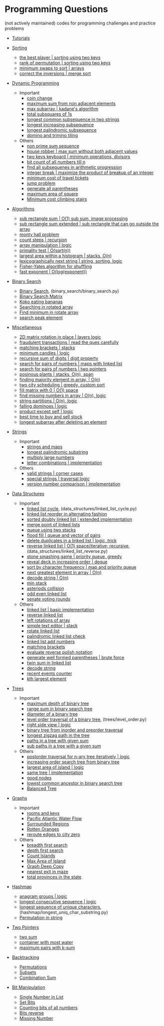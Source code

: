 # Programming Questions
(not actively maintained)
codes for programming challenges and practice problems
* [Tutorials](tutorials/README.md)

* [Sorting](sorting)
  * [the best player | sorting using two keys](sorting/the_best_player.cpp)
  * [rank of permutation | sorting using two keys](sorting/permutation_rank.cpp)
  * [minimum swaps to sort | arrays](sorting/min_swaps_to_sort.cpp)
  * [correct the inversions | merge sort](sorting/correct_the_inversions.cpp)

* [Dynamic Programming](dynamic_programming)
  * Important
    * [coin change](dynamic_programming/coin_change.cpp)
    * [maximum sum from non adjacent elements](dynamic_programming/non_adjacent_max_sum.cpp)
    * [max subarray | kadane's algorithm](dynamic_programming/max_subarray.cpp)
    * [total subsquares of 1s](dynamic_programming/total_subsquares.cpp)
    * [longest common subsequence in two strings](dynamic_programming/longest_common_subsequence.cpp)
    * [longest increasing subsequence](dynamic_programming/longest_increasing_subsequence.cpp)
    * [longest palindromic subsequence](dynamic_programming/longest_palindromic_subsequence.cpp)
    * [domino and trimino tiling](dynamic_programming/domino_trimino_tiling.cpp)
  * Others
    * [non prime sum sequence](dynamic_programming/non_prime_sum_sequence.cpp)
    * [house robber | max sum without both adjacent values](dynamic_programming/house_robber.cpp)
    * [two keys keyboard | minimum operations, divisors](dynamic_programming/two_keys_keyboard.cpp)
    * [bit count of all numbers till n](dynamic_programming/bit_count_till_n.cpp)
    * [find all subsequenes in arithmetic progression](dynamic_programming/ap_subsequences.cpp)
    * [integer break | maximize the product of breakup of an integer](dynamic_programming/integer_break.cpp)
    * [minimum cost of travel tickets](dynamic_programming/min_ticket_cost.cpp)
    * [jump problem](dynamic_programming/jump_problem.cpp)
    * [generate all parentheses](dynamic_programming/generate_parentheses.cpp)
    * [maximum area of square](dynamic_programming/max_square_area.cpp)
    * [Minimum cost climbing stairs](dynamic_programming/min_cost_climbing_stairs.py)

* [Algorithms](algorithms)
  * [sub rectangle sum | O(1) sub sum, image processing](algorithms/subrectangle_sum.cpp)
  * [sub rectangle sum extended | sub rectangle that can go outside the array](algorithms/subrectangle_sum_extended.cpp)
  * [monty hall problem](algorithms/monty_hall.cpp)
  * [count steps | recursion](algorithms/count_steps.cpp)
  * [array manipulation | logic](algorithms/array_modification.cpp)
  * [primality test | O(sqrt(n))](algorithms/primality_test.cpp)
  * [largest area within a histogram | stacks, O(n)](algorithms/largest_area_histogram.cpp)
  * [lexicographically next string | string, sorting, logic](algorithms/lexicographic_next_string.cpp)
  * [Fisher-Yates algorithm for shuffling](algorithms/fisher_yates.cpp)
  * [fast exponent | O(log(exponent))](algorithms/fast_exponent.cpp)

* [Binary Search](binary_search)
  * [Binary Search](binary_search/binary_search.cpp), (binary_search/binary_search.py)
  * [Binary Search Matrix](binary_search/binary_search_matrix.py)
  * [Koko eating bananas](binary_search/binary_search_koko_bananas.py)
  * [Searching in rotated array](binary_search/binary_search_rotated_array.py)
  * [Find minimum in rotate array](binary_search/binary_search_minimum.py)
  * [search peak element](binary_search/binary_search_peak_element.py)

* [Miscellaneous](miscellaneous)
  * [2D matrix rotation in place | layers logic](miscellaneous/rotate_2d_matrix.cpp)
  * [fraudulent transactions | read the ques carefully](miscellaneous/fraudulent_transactions.cpp)
  * [matching brackets | stacks](miscellaneous/matching_candies.cpp)
  * [minimum candies | logic](miscellaneous/minimum_candies.cpp)
  * [recursive sum of digits | digit property](miscellaneous/digit_sum.cpp)
  * [search for pairs of numbers | maps with linked list](miscellaneous/number_pair_search.cpp)
  * [search for pairs of numbers | two pointers](miscellaneous/number_pair_search_2.cpp)
  * [posinous plants | stacks, O(n), span](miscellaneous/posinous_plants.cpp)
  * [finding majority element in array, | O(n)](miscellaneous/num_appearing_half.cpp)
  * [two city scheduling | greedy, custom sort](miscellaneous/two_city_scheduling.cpp)
  * [fill matrix with 0 | O(1) space](miscellaneous/matrix_fill_zeros.cpp)
  * [find missing numbers in array | O(n), logic](miscellaneous/find_missing_nos.cpp)
  * [string partitions | O(n), logic](miscellaneous/string_partitions.cpp)
  * [falling dominoes | logic](miscellaneous/falling_dominoes.cpp)
  * [product except self | logic](miscellaneous/product_except_self.py)
  * [best time to buy and sell stock](miscellaneous/buy_and_sell.py)
  * [longest subarray after deleting an element](miscellaneous/longest_subarray_after_deleting_one_element.py)

* [Strings](strings)
  * Important
    * [strings and maps](strings/string_hasmap.cpp)
    * [longest palindromic substring](strings/longest_palindromic_substring.cpp)
    * [multiply large numbers](strings/multiply_string.cpp)
    * [letter combinations | implementation](strings/letter_combinations.cpp)
  * Others
    * [valid strings | corner cases](strings/valid_string.cpp)
    * [special strings | traversal logic](strings/special_string.cpp)
    * [version number comparison | implementation](strings/version_comparison.cpp)

* [Data Structures](data_structures)
  * Important
    * [linked list cycle](data_structures/linked_list_cycle.cpp), (data_structures/linked_list_cycle.py)
    * [linked list reorder in alternating fashion](data_structures/linked_list_reorder_alternating.py)
    * [sorted doubly linked list | extended implementation](data_structures/sorted_doubly_linked_list.cpp)
    * [merge point of linked lists](data_structures/linked_list_intersection.cpp)
    * [queue using two stacks](data_structures/queue_with_stacks.cpp)
    * [flood fill | queue and vector of pairs](data_structures/flood_fill.cpp)
    * [delete duplicates in a linked list | logic, trick](data_structures/linked_list_delete_duplicates.cpp)
    * [reverse linked list | O(1) space/iterative; recursive](data_structures/linked_list_reverse.cpp), (data_structures/linked_list_reverse.py)
    * [stone smashing game | priority queue, greedy](data_structures/priority_queue_stone_game.cpp)
    * [reveal deck in increasing order | deque](data_structures/deque_reveal_deck.cpp)
    * [sort by character frequency | map and priority queue](data_structures/sort_by_char_freq.cpp)
    * [next greatest element in array | O(n)](data_structures/next_greatest_element.cpp)
    * [decode string | O(n)](data_structures/decode_string.cpp)
    * [min stack](data_structures/stack_min.py)
    * [asteriods collision](data_structures/stack_asteriods.py)
    * [odd even linked list](data_structures/linked_list_odd_even.py)
    * [senate voting rounds](data_structures/queue_senate_voting.py)
  * Others
    * [linked list | basic implementation](data_structures/linked_list.cpp)
    * [reverse linked list](data_structures/reverse_double_list.cpp)
    * [left rotations of array](data_structures/array_left_rotation.cpp)
    * [simple text editor | stack](data_structures/simple_text_editor.cpp)
    * [rotate linked list](data_structures/rotate_linked_list.cpp)
    * [palindromic linked list check](data_structures/linked_list_palindrome.cpp)
    * [linked list add numbers](data_structures/linked_list_add_nums.py)
    * [matching brackets](data_structures/matching_brackets.py)
    * [evaluate reverse polish notation](data_structures/stack_evaluate_reverse_polish_notation.py)
    * [generate well formed parentheses | brute force](data_structures/stack_generate_parentheses_brute.py)
    * [twin sum in linked list](data_structures/linked_list_twin_sum.py)
    * [decode string](data_structures/stack_decode_string.py)
    * [recent events counter](data_structures/queue_recent_counter.py)
    * [kth largest element](data_structures/priority_queue_kth_largest_element.py)

* [Trees](trees)
  * Important
    * [maximum depth of binary tree](trees/max_depth.cpp)
    * [range sum in binary search tree](trees/range_sum_bst.cpp)
    * [diameter of a binary tree](trees/diameter_binary_tree.cpp)
    * [level order traversal of a binary tree](trees/level_order.cpp), (trees/level_order.py)
    * [right side view | logic](trees/right_side_view.py)
    * [binary tree from inorder and preorder traversal](trees/binary_tree_from_preorder_inorder.py)
    * [longest zigzag path in the tree](trees/longest_zig_zag_path.py)
    * [paths in a tree with given sum](trees/path_sum_list.py)
    * [sub paths in a tree with a given sum](trees/path_sum_subsequence.py)
  * Others
    * [postorder traversal for n-ary tree iteratively | logic](trees/postorder_iterative.cpp)
    * [increasing order search tree from binary tree](trees/increasing_order_search_tree.cpp)
    * [largest area of island | logic](trees/largest_island.cpp)
    * [same tree | implementation](trees/same_tree.py)
    * [good nodes](trees/good_nodes.py)
    * [lowest common ancestor in binary search tree](trees/lca_bst.py)
    * [Balanced Tree](trees/binary_tree_balanced.py)

* [Graphs](graphs)
  * Important
    * [rooms and keys](graphs/room_and_keys.cpp)
    * [Pacific Atlantic Water Flow](graphs/pacific_atlantic_waterflow.py)
    * [Surrounded Regions](graphs/surrounded_regions.py)
    * [Rotten Oranges](graphs/rotten_oranges.py)
    * [reroute edges to city zero](graphs/router_reorder_to_reach_zero.py)
  * Others
    * [breadth first search](graphs/bfs.cpp)
    * [depth first search](graphs/dfs.cpp)
    * [Count Islands](graphs/count_islands.py)
    * [Max Area of Island](graphs/max_area_island.py)
    * [Graph Deep Copy](graphs/graph_deep_copy.py)
    * [nearest exit in maze](graphs/nearest_exit_from_entrance_maze.py)
    * [total provinces in the state](graphs/provinces.py)

* [Hashmap](hashmap)
    * [anagram groups | logic](hashmap/anagram_groups.py)
    * [longest consecutive sequence | logic](hashmap/longest_consecutive_sequence.py)
    * [longest sequence of unique characters](hashmap/longest_uniq_char_substring.cpp),(hashmap/longest_uniq_char_substring.py)
    * [Permutation in string](hashmap/permutation_in_string.py)

* [Two Pointers](two_pointers)
    * [two sum](two_pointers/two_sum.py)
    * [container with most water](two_pointers/container_with_most_water.py)
    * [maximum pairs with k-sum](two_pointers/k_sum_pairs.py)

* [Backtracking](backtracking)
    * [Permutations](backtracking/permutations.py)
    * [Subsets](backtracking/subsets.py)
    * [Combination Sum](backtracking/combination_sum.py)

* [Bit Manipulation](bit_manipulation)
    * [Single Number in List](bit_manipulation/single_number.py)
    * [Set Bits](bit_manipulation/set_bits.py)
    * [Counting bits of all numbers](bit_manipulation/set_bits_all_numbers.py)
    * [Bits reverse](bit_manipulation/bits_reverse.py)
    * [Missing Number](bit_manipulation/missing_number.py)
